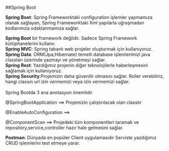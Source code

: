 ##Spring Boot

**Spring Boot**: Spring Frameworktaki configuration işlemler yapmamıza olanak sağlayan,
Spring Frameworktaki Xml yapılarla uğraşmadan kodlarımıza odaklanmamıza sağlar.

**Spring Boot** bir framework değildir. Sadece Spring Framework kütüphanelerini kullanır. <br>
**Spring MVC**: Spring tabanlı web projeler oluşturmak için kullanıyoruz. <br>
**Spring Data**: ORM(Jpa,Hibernate) temelli database işlemlerimizi java classları üzerinde yazmayı ve yönetmeyi sağlar.<br>
**Spring Rest**: Yazdığımız projenin diğer teknolojilerle haberleşmesini sağlamak için kullanıyoruz.<br>
**Spring Security**:Projemizin daha güvenilir olmasını sağlar. Roller verebiliriz, hangi classın url izin vermemizi veya izin vermemizi sağlar.<br>
<br>Spring Bootda 3 ana anotasyon önemlidir

@SpringBootApplication ==> Projemizin çalıştırılacak olan classtır

@EnableAutoConfiguration ==>

@ComponentScan ==> Projedeki tüm komponentleri taramak ve repository,service,controller hazır hale gelmesini sağlar.

**Postman**:
Dünyada en popüler Client uygulamasıdır
Serviste yazdığımız CRUD işlemlerini test etmeye yarar.




